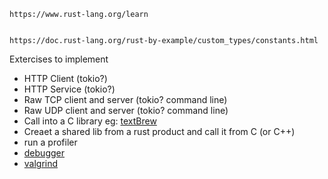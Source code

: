 ```
https://www.rust-lang.org/learn


https://doc.rust-lang.org/rust-by-example/custom_types/constants.html
```

Extercises to implement

* HTTP Client (tokio?)
* HTTP Service (tokio?)
* Raw TCP client and server (tokio? command line)
* Raw UDP client and server (tokio? command line)
* Call into a C library eg: [textBrew](https://github.com/kyleburton/fuzzy-string/tree/master/other-langs/textBrew)
* Creaet a shared lib from a rust product and call it from C (or C++)
* run a profiler
* [debugger](https://blog.logrocket.com/debugging-rust-apps-with-gdb/)
* [valgrind](https://nnethercote.github.io/2022/01/05/rust-and-valgrind.html)
